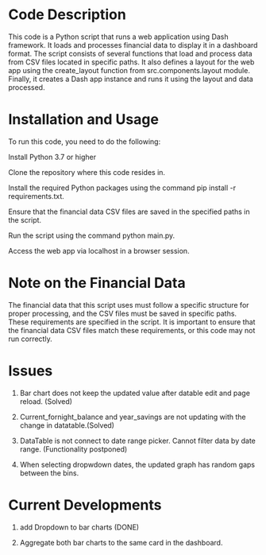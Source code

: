 # Code Description

This code is a Python script that runs a web application using Dash framework. It loads and processes financial data to display it in a dashboard format. The script consists of several functions that load and process data from CSV files located in specific paths. It also defines a layout for the web app using the create_layout function from src.components.layout module. Finally, it creates a Dash app instance and runs it using the layout and data processed.


# Installation and Usage

To run this code, you need to do the following:



Install Python 3.7 or higher

Clone the repository where this code resides in.

Install the required Python packages using the command pip install -r requirements.txt.

Ensure that the financial data CSV files are saved in the specified paths in the script.

Run the script using the command python main.py.

Access the web app via localhost in a browser session.


# Note on the Financial Data

The financial data that this script uses must follow a specific structure for proper processing, and the CSV files must be saved in specific paths. These requirements are specified in the script. It is important to ensure that the financial data CSV files match these requirements, or this code may not run correctly.

# Issues

1. Bar chart does not keep the updated value after datable edit and page reload. (Solved)

2. Current_fornight_balance and year_savings are not updating with the change in datatable.(Solved)

3. DataTable is not connect to date range picker. Cannot filter data by date range. (Functionality postponed)

4. When selecting dropwdown dates, the updated graph has random gaps between the bins.


# Current Developments

1. add Dropdown to bar charts (DONE)

2. Aggregate both bar charts to the same card in the dashboard.


